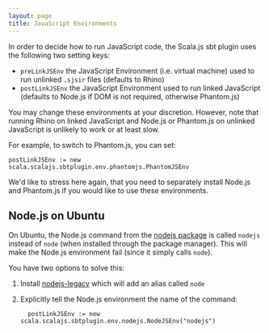 ```yaml
---
layout: page
title: JavaScript Environments
---
```


In order to decide how to run JavaScript code, the Scala.js sbt plugin uses the following two setting keys:

- `preLinkJSEnv` the JavaScript Environment (i.e. virtual machine) used to run unlinked `.sjsir` files (defaults to Rhino)
- `postLinkJSEnv` the JavaScript Environment used to run linked JavaScript (defaults to Node.js if DOM is not required, otherwise Phantom.js)

You may change these environments at your discretion. However, note that running Rhino on linked JavaScript and Node.js or Phantom.js on unlinked JavaScript is unlikely to work or at least slow.

For example, to switch to Phantom.js, you can set:

    postLinkJSEnv := new scala.scalajs.sbtplugin.env.phantomjs.PhantomJSEnv

We'd like to stress here again, that you need to separately install Node.js and Phantom.js if you would like to use these environments.

## Node.js on Ubuntu

On Ubuntu, the Node.js command from the [nodejs package](http://packages.ubuntu.com/utopic/nodejs) is called `nodejs` instead of `node` (when installed through the package manager). This will make the Node.js environment fail (since it simply calls `node`).

You have two options to solve this:

1. Install [nodejs-legacy](http://packages.ubuntu.com/utopic/nodejs-legacy) which will add an alias called `node`
2. Explicitly tell the Node.js environment the name of the command:

         postLinkJSEnv := new scala.scalajs.sbtplugin.env.nodejs.NodeJSEnv("nodejs")

